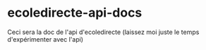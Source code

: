 # ecoledirecte-api-docs

Ceci sera la doc de l'api d'ecoledirecte (laissez moi juste le temps d'expérimenter avec l'api)
